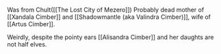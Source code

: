 Was from Chult([[The Lost City of Mezero]])
Probably dead mother of [[Xandala Cimber]] and [[Shadowmantle (aka Valindra Cimber)]], wife of [[Artus Cimber]].

Weirdly, despite the pointy ears [[Alisandra Cimber]] and her daughts are not half elves.